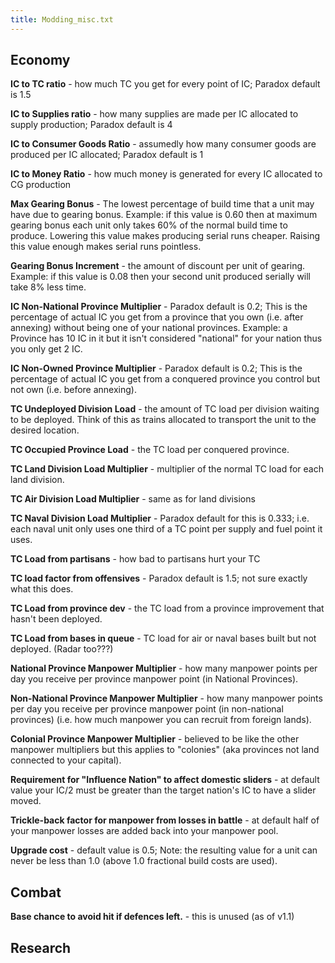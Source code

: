 ```yaml
---
title: Modding_misc.txt
---
```

##  Economy 

**IC to TC ratio** - how much TC you get for every point of IC; Paradox
default is 1.5

**IC to Supplies ratio** - how many supplies are made per IC allocated
to supply production; Paradox default is 4

**IC to Consumer Goods Ratio** - assumedly how many consumer goods are
produced per IC allocated; Paradox default is 1

**IC to Money Ratio** - how much money is generated for every IC
allocated to CG production

**Max Gearing Bonus** - The lowest percentage of build time that a unit
may have due to gearing bonus. Example: if this value is 0.60 then at
maximum gearing bonus each unit only takes 60% of the normal build time
to produce. Lowering this value makes producing serial runs cheaper.
Raising this value enough makes serial runs pointless.

**Gearing Bonus Increment** - the amount of discount per unit of
gearing. Example: if this value is 0.08 then your second unit produced
serially will take 8% less time.

**IC Non-National Province Multiplier** - Paradox default is 0.2; This
is the percentage of actual IC you get from a province that you own
(i.e. after annexing) without being one of your national provinces.
Example: a Province has 10 IC in it but it isn't considered "national"
for your nation thus you only get 2 IC.

**IC Non-Owned Province Multiplier** - Paradox default is 0.2; This is
the percentage of actual IC you get from a conquered province you
control but not own (i.e. before annexing).

**TC Undeployed Division Load** - the amount of TC load per division
waiting to be deployed. Think of this as trains allocated to transport
the unit to the desired location.

**TC Occupied Province Load** - the TC load per conquered province.

**TC Land Division Load Multiplier** - multiplier of the normal TC load
for each land division.

**TC Air Division Load Multiplier** - same as for land divisions

**TC Naval Division Load Multiplier** - Paradox default for this is
0.333; i.e. each naval unit only uses one third of a TC point per supply
and fuel point it uses.

**TC Load from partisans** - how bad to partisans hurt your TC

**TC load factor from offensives** - Paradox default is 1.5; not sure
exactly what this does.

**TC Load from province dev** - the TC load from a province improvement
that hasn't been deployed.

**TC Load from bases in queue** - TC load for air or naval bases built
but not deployed. (Radar too???)

**National Province Manpower Multiplier** - how many manpower points per
day you receive per province manpower point (in National Provinces).

**Non-National Province Manpower Multiplier** - how many manpower points
per day you receive per province manpower point (in non-national
provinces) (i.e. how much manpower you can recruit from foreign lands).

**Colonial Province Manpower Multiplier** - believed to be like the
other manpower multipliers but this applies to "colonies" (aka provinces
not land connected to your capital).

**Requirement for "Influence Nation" to affect domestic sliders** - at
default value your IC/2 must be greater than the target nation's IC to
have a slider moved.

**Trickle-back factor for manpower from losses in battle** - at default
half of your manpower losses are added back into your manpower pool.

**Upgrade cost** - default value is 0.5; Note: the resulting value for a
unit can never be less than 1.0 (above 1.0 fractional build costs are
used).

##  Combat 

**Base chance to avoid hit if defences left.** - this is unused (as of
v1.1)

##  Research 
